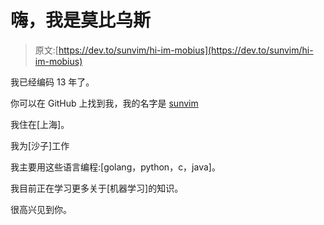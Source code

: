 # 嗨，我是莫比乌斯

> 原文:[https://dev.to/sunvim/hi-im-mobius](https://dev.to/sunvim/hi-im-mobius)

我已经编码 13 年了。

你可以在 GitHub 上找到我，我的名字是 [sunvim](https://github.com/sunvim)

我住在[上海]。

我为[沙子]工作

我主要用这些语言编程:[golang，python，c，java]。

我目前正在学习更多关于[机器学习]的知识。

很高兴见到你。